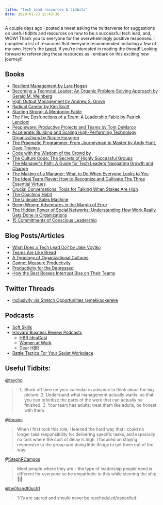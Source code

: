 ```yaml
---
title: "tech lead resources & tidbits"
date: 2020-01-23 15:43:30
---
```


A couple days ago I posted a tweet asking the twitterverse for suggestions on useful tidbits and resources on how to be a successful tech lead, and, WOW! Thank you to everyone for the overwhelmingly positive responses. I compiled a list of resources that everyone recommended including a few of my own. Here's the [tweet](https://twitter.com/lovelejess/status/1219996988751507456?s=20), if you're interested in reading the thread! Looking forward to referencing these resources as I embark on this exciting new journey!!

## Books

* [Resilient Management by Lara Hogan](https://www.goodreads.com/book/show/45767533-resilient-management)
* [Becoming a Technical Leader: An Organic Problem-Solving Approach by Gerald M. Weinberg](https://www.goodreads.com/book/show/714344.Becoming_a_Technical_Leader)
* [High Output Management by Andrew S. Grove ](https://www.goodreads.com/book/show/324750.High_Output_Management)
* [Radical Candor by Kim Scott](https://www.goodreads.com/book/show/29939161-radical-candor)
* [Starting Strong: A Mentoring Fable](https://www.goodreads.com/book/show/24335988-starting-strong)
* [The Five Dysfunctions of a Team: A Leadership Fable by Patrick Lencioni](https://www.goodreads.com/book/show/21343.The_Five_Dysfunctions_of_a_Team)
* [Peopleware: Productive Projects and Teams by Tom DeMarco](https://www.goodreads.com/book/show/67825.Peopleware)
* [Accelerate: Building and Scaling High-Performing Technology Organizations by Nicole Forsgren](https://www.goodreads.com/book/show/35747076-accelerate)
* [The Pragmatic Programmer: From Journeyman to Master by Andy Hunt, Dave Thomas](https://www.goodreads.com/book/show/4099.The_Pragmatic_Programmer)
* [Code with the Wisdom of the Crowd by](https://pragprog.com/book/mpmob/code-with-the-wisdom-of-the-crowd)
* [The Culture Code: The Secrets of Highly Successful Groups](https://www.goodreads.com/book/show/33517721-the-culture-code)
* [The Manager's Path: A Guide for Tech Leaders Navigating Growth and Change](https://www.goodreads.com/book/show/33369254-the-manager-s-path)
* [The Making of a Manager: What to Do When Everyone Looks to You](https://www.goodreads.com/book/show/38821039-the-making-of-a-manager)
* [The Ideal Team Player: How to Recognize and Cultivate The Three Essential Virtues](https://www.goodreads.com/book/show/28930640-the-ideal-team-player)
* [Crucial Conversations: Tools for Talking When Stakes Are High](https://www.goodreads.com/book/show/15014.Crucial_Conversations)
* [The Coaching Habit](https://www.goodreads.com/book/show/29342515-the-coaching-habit)
* [The Ultimate Sales Machine](https://www.goodreads.com/book/show/25530718-the-ultimate-sales-machine)
* [Being Wrong: Adventures in the Margin of Error](https://www.goodreads.com/book/show/7811050-being-wrong)
* [The Hidden Power of Social Networks: Understanding How Work Really Gets Done in Organizations](https://www.goodreads.com/book/show/14726.The_Hidden_Power_of_Social_Networks)
* [15 Commitments of Conscious Leadership](https://www.goodreads.com/en/book/show/23275060)

## Blog Posts/Articles

* [What Does a Tech Lead Do? by Jake Voytko](https://www.bitlog.com/2017/10/12/what-does-a-tech-lead-do/)
* [Teams Are Like Bread](https://blog.jessitron.com/2019/06/15/teams-are-like-bread/)
* [A Typology of Organizational Cultures](https://qualitysafety.bmj.com/content/13/suppl_2/ii22)
* [Cannot Measure Productivity](https://martinfowler.com/bliki/CannotMeasureProductivity.html)
* [Productivity for the Depressed](https://blog.jbrains.ca/permalink/productivity-for-the-depressed)
* [How the Best Bosses Interrupt Bias on Their Teams](https://hbr.org/2019/11/how-the-best-bosses-interrupt-bias-on-their-teams)


## Twitter Threads
* [Inclusivity via Stretch Opportunities @mekkaokereke](https://twitter.com/mekkaokereke/status/1218940982122577921)


## Podcasts

* [Soft Skills](https://softskills.audio/)
* [Harvard Busness Review Podcasts](https://hbr.org/podcasts)
  * [HBR IdeaCast](https://hbr.org/podcasts/ideacast)
  * [Women at Work](https://hbr.org/podcasts/women-at-work)
  * [Dear HBR](https://hbr.org/podcasts/dear-hbr)
* [Battle Tactics For Your Sexist Workplace](https://twitter.com/BTSWpodcast)



## Useful Tidbits:

[@tsycho](https://twitter.com/tsycho)
> 1. Block off time on your calendar in advance to think about the big picture. 2. Understand what management actually wants, so that you can prioritize the parts of the work that can actually be finished. 3. Your team has adults; treat them like adults, be honest with them.

[@jbrains](https://twitter.com/jbrains)
> When I first took this role, I learned the hard way that I could no longer take responsibility for delivering specific tasks, and especially no task where the cost of delay is high. I focused on staying responsive to the group and doing little things to get them out of the way.

[@StephRCampos](https://twitter.com/StephRCampos)
> Meet people where they are - the type of leadership people need is different for everyone so be empathetic to this while steering the ship.✌🏼

[@tw0handt0uch1](https://twitter.com/tw0handt0uch1)
> 1:1’s are sacred and should never be rescheduled/cancelled.
